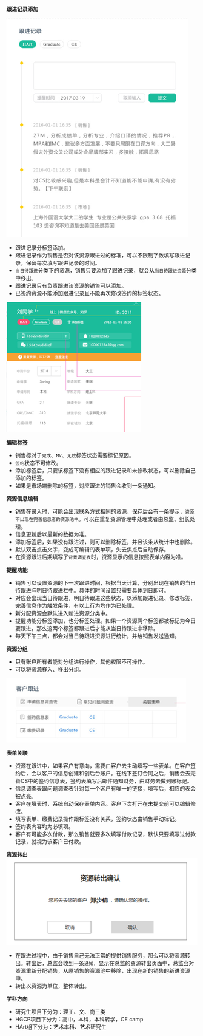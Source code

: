 **跟进记录添加**

![](/assets/跟进.png)

* 跟进记录分标签添加。
* 跟进记录作为销售是否对该资源跟进过的标准，可以不限制字数填写跟进记录，保留每次填写跟进记录的时间。
* `当日待跟进`分类下的资源，销售只要添加了跟进记录，就会从`当日待跟进资源`分类中移出。
* 跟进记录只有负责跟进该资源的销售可以添加。
* 已签约资源不能添加跟进记录且不能再次修改签约的标签状态。

![](/assets/信息编辑.png)

**编辑标签**

* 销售标对于`完成`、`MV`、`无效`标签状态需要标记原因。
* `签约`状态不可修改。
* 添加标签后，只要该标签下没有相应的跟进记录和未修改状态，可以删除自己添加的标签。
* 如果是市场端删除的标签，对应跟进的销售会收到一条通知。

**资源信息编辑**

* 销售在录入时，可能会出现联系方式相同的资源，保存后会有一条提示，`资源不出现在完善信息者的资源池中`。可以在重复资源管理中处理或者由总监、组长处理。
* 信息更新后以最新的数据为准。
* 添加标签后，如果没有跟进过，则可以删除标签，并且该条从统计中也删除。
* 默认双击点击文字，变成可编辑的表单项，失去焦点后自动保存。
* 在资源跟进后期填写了`背景调查表`时，资源显示的信息按照表单内容为准。

**提醒功能**

* 销售可以设置资源的下一次跟进时间，根据当天计算，分别出现在销售的当日待跟进与明日待跟进栏中。具体的时间设置只需要具体到日即可。
* 对应会出现当日待跟进，明日待跟进这些状态，以添加跟进记录、修改标签、完善信息作为触发条件，有以上行为均作为已处理。
* 新分配资源会默认进入新进资源分类中。
* 提醒功能分标签添加，也分标签处理。如果一个资源两个标签都被标记为今日要跟进，那么这两个标签都跟进后才能从当日待跟进中移除。
* 每天下午三点，都会对当日待跟进资源进行统计，并给销售发送通知。

**资源分组**

* 只有账户所有者能对分组进行操作，其他权限不可操作。
* 可以将资源移入、移出分组。

![](/assets/跟进表.png)

**表单关联**

* 资源在跟进中，如果客户有意向，需要由客户去主动填写一些表单。在客户签约后，会以客户的信息创建和创后台账户。在线下签订合同之后，销售会去完善CS中的签约信息表，签约表填写后邮件通知财务，由财务去做到账标记。
* 信息调查表跟问题调查表针对每一个客户有唯一的链接，填写后，相应的表会被点亮。
* 客户在填表时，系统自动保存表单内容。客户下次打开在未提交前可以编辑修改。
* 填写表单、缴费记录操作跟标签没有关系，签约状态由销售手动标记。
* 签约表内容均为必填项。
* 客户有可能多次付款，那么销售就要多次填写付款记录，默认只要填写过付款记录，就视为该客户已付款。

**资源转出**  
![](/assets/资源转出二次确认.png)

* 在跟进过程中，由于销售自己无法正常的提供销售服务，那么可以将资源转出。转出后，总监会收到一条`通知`，显示在总监的资源转出页面中，总监会对资源重新分配销售，从原销售的资源池中移除，出现在新的销售的新进资源中。
* 转出以资源为单位，整体转出。

**学科方向**

* 研究生项目下分为：理工、文、商三类
* HGCP项目下分为：高中，本科，本科转学，CE camp
* HArt组下分为：艺术本科、艺术研究生



